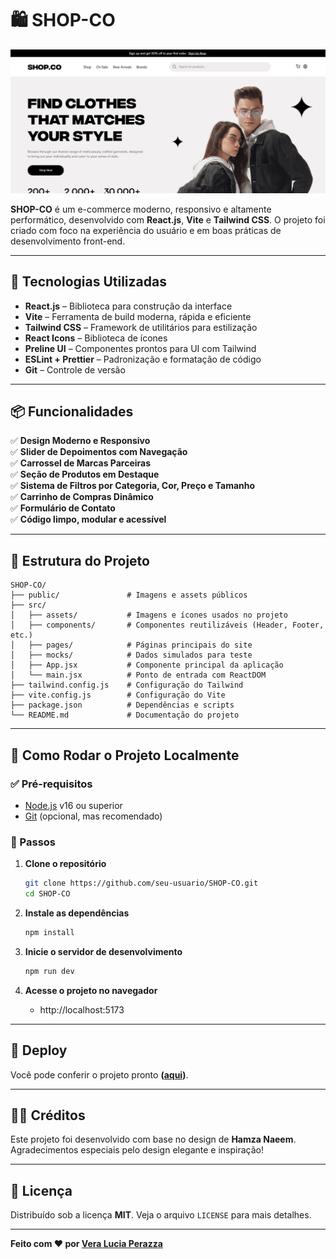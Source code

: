 # 🛍️ SHOP-CO

![Banner do Projeto](/public/Banner-projeto.png)

**SHOP-CO** é um e-commerce moderno, responsivo e altamente performático, desenvolvido com **React.js**, **Vite** e **Tailwind CSS**. O projeto foi criado com foco na experiência do usuário e em boas práticas de desenvolvimento front-end.

---

## 🚀 Tecnologias Utilizadas

- **React.js** – Biblioteca para construção da interface  
- **Vite** – Ferramenta de build moderna, rápida e eficiente  
- **Tailwind CSS** – Framework de utilitários para estilização  
- **React Icons** – Biblioteca de ícones  
- **Preline UI** – Componentes prontos para UI com Tailwind  
- **ESLint + Prettier** – Padronização e formatação de código  
- **Git** – Controle de versão  

---

## 📦 Funcionalidades

✅ **Design Moderno e Responsivo**  
✅ **Slider de Depoimentos com Navegação**  
✅ **Carrossel de Marcas Parceiras**  
✅ **Seção de Produtos em Destaque**  
✅ **Sistema de Filtros por Categoria, Cor, Preço e Tamanho**  
✅ **Carrinho de Compras Dinâmico**  
✅ **Formulário de Contato**  
✅ **Código limpo, modular e acessível**  

---

## 📁 Estrutura do Projeto

```
SHOP-CO/
├── public/               # Imagens e assets públicos
├── src/
│   ├── assets/           # Imagens e ícones usados no projeto
│   ├── components/       # Componentes reutilizáveis (Header, Footer, etc.)
│   ├── pages/            # Páginas principais do site
│   ├── mocks/            # Dados simulados para teste
│   ├── App.jsx           # Componente principal da aplicação
│   └── main.jsx          # Ponto de entrada com ReactDOM
├── tailwind.config.js    # Configuração do Tailwind
├── vite.config.js        # Configuração do Vite
├── package.json          # Dependências e scripts
└── README.md             # Documentação do projeto
```

---

## 🧪 Como Rodar o Projeto Localmente

### ✅ Pré-requisitos

- [Node.js](https://nodejs.org/) v16 ou superior  
- [Git](https://git-scm.com/) (opcional, mas recomendado)  

### 🚀 Passos

1. **Clone o repositório**
   ```bash
   git clone https://github.com/seu-usuario/SHOP-CO.git
   cd SHOP-CO
   ```

2. **Instale as dependências**
   ```bash
   npm install
   ```

3. **Inicie o servidor de desenvolvimento**
   ```bash
   npm run dev
   ```

4. **Acesse o projeto no navegador**
   - http://localhost:5173  

---

## 🔗 Deploy

Você pode conferir o projeto pronto **([aqui](https://projeto-shopco.vercel.app))**.

---

## 🧑‍🎨 Créditos

Este projeto foi desenvolvido com base no design de **Hamza Naeem**.  
Agradecimentos especiais pelo design elegante e inspiração!

---

## 📜 Licença

Distribuído sob a licença **MIT**. Veja o arquivo `LICENSE` para mais detalhes.

---

**Feito com ❤️ por [Vera Lucia Perazza](https://github.com/perazzavera)**
